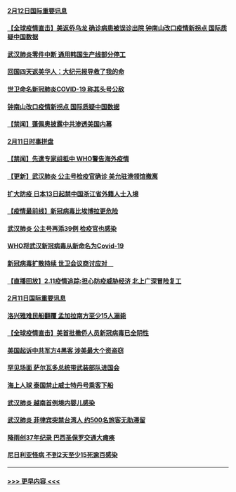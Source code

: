 #### [2月12日国际重要讯息](../pages/prog202/a102775437.md?t=02122144) 
#### [【全球疫情直击】美返侨乌龙 确诊病患被误诊出院 钟南山改口疫情新拐点 国际质疑中国数据](../pages/prog202/a102775378.md?t=02122144) 
#### [武汉肺炎零件中断 通用韩国生产线部分停工](../pages/prog202/a102775365.md?t=02122144) 
#### [回国四天返美华人：大纪元报导救了我的命](../pages/prog202/a102775342.md?t=02122144) 
#### [世卫命名新冠肺炎COVID-19 称其头号公敌](../pages/prog202/a102775196.md?t=02122144) 
#### [钟南山改口疫情新拐点 国际质疑中国数据](../pages/prog202/a102775178.md?t=02122144) 
#### [【禁闻】蓬佩奥披露中共渗透美国内幕](../pages/prog202/a102775129.md?t=02122144) 
#### [2月11日时事拼盘](../pages/prog202/a102775140.md?t=02122144) 
#### [【禁闻】先遣专家组抵中 WHO警告海外疫情](../pages/prog202/a102775112.md?t=02122144) 
#### [【更新】武汉肺炎 公主号检疫官确诊 美允驻港领馆撤离](../pages/prog202/a102770740.md?t=02122144) 
#### [扩大防疫 日本13日起禁中国浙江省外籍人士入境](../pages/prog202/a102775051.md?t=02122144) 
#### [【疫情最前线】新冠病毒比埃博拉更危险](../pages/prog202/a102775043.md?t=02122144) 
#### [武汉肺炎 公主号再添39例 检疫官也感染](../pages/prog202/a102775031.md?t=02122144) 
#### [WHO将武汉新冠病毒从新命名为Covid-19](../pages/prog202/a102774891.md?t=02122144) 
#### [新冠病毒扩散持续 世卫会议商讨应对　](../pages/prog202/a102774850.md?t=02122144) 
#### [【直播回放】2.11疫情追踪:担心防疫威胁经济 北上广深冒险复工](../pages/prog202/a102774741.md?t=02122144) 
#### [2月11日国际重要讯息](../pages/prog202/a102774621.md?t=02122144) 
#### [洛兴雅难民船翻覆 孟加拉南方至少15人溺毙](../pages/prog202/a102774586.md?t=02122144) 
#### [【全球疫情直击】美首批撤侨人员新冠病毒已全阴性](../pages/prog202/a102774523.md?t=02122144) 
#### [美国起诉中共军方4黑客 涉美最大个资盗窃](../pages/prog202/a102774508.md?t=02122144) 
#### [罕见场面  萨尔瓦多总统带武装部队进国会](../pages/prog202/a102774494.md?t=02122144) 
#### [海上人球 泰国禁止威士特丹号乘客下船](../pages/prog202/a102774384.md?t=02122144) 
#### [武汉肺炎 越南首例境内婴儿感染](../pages/prog202/a102774365.md?t=02122144) 
#### [武汉肺炎 菲律宾突禁台湾人 约500名旅客无助滞留](../pages/prog202/a102774288.md?t=02122144) 
#### [降雨创37年纪录 巴西圣保罗交通大瘫痪](../pages/prog202/a102774273.md?t=02122144) 
#### [尼日利亚怪病 不到2天至少15死逾百感染](../pages/prog202/a102774260.md?t=02122144) 

----
#### [ >>> 更早内容 <<< ](../indexes/prog202-earlier.md)
